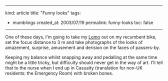 -----
kind: article
title: "Funny looks"
tags:
- mumblings
created_at: 2003/07/19
permalink: funny-looks
toc: false
-----

<p>One of these days, I'm going to take my <a href="http://www.rousette.org.uk/mt-static/blog/archives/000207.html">Lomo</a> out on my recumbent bike, set the focus distance to 3 m and take photographs of the looks of amazement, surprise, amusement and derision on the faces of passers-by.</p>

<p>Keeping my balance whilst snapping away and pedalling at the same time might be a little tricky, but difficulty should never get in the way of art. I'll tell that to the nurse when I end up in Casualty (translation for non-UK residents: the Emergency Room) with broken bones.</p>


